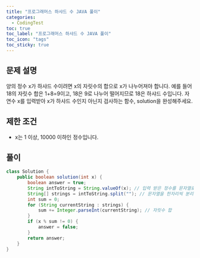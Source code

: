 ```yaml
---
title: "프로그래머스 하샤드 수 JAVA 풀이"
categories:
  - CodingTest
toc: true
toc_label: "프로그래머스 하샤드 수 JAVA 풀이"
toc_icon: "tags"
toc_sticky: true
---
```

## 문제 설명
양의 정수 x가 하샤드 수이려면 x의 자릿수의 합으로 x가 나누어져야 합니다. 예를 들어 18의 자릿수 합은 1+8=9이고, 18은 9로 나누어 떨어지므로 18은 하샤드 수입니다. 자연수 x를 입력받아 x가 하샤드 수인지 아닌지 검사하는 함수, solution을 완성해주세요.

## 제한 조건
- x는 1 이상, 10000 이하인 정수입니다.

## 풀이
```java
class Solution {
    public boolean solution(int x) {
        boolean answer = true;
        String intToString = String.valueOf(x); // 입력 받은 정수를 문자열로 변환
        String[] strings = intToString.split(""); // 문자열을 한자리씩 분리
        int sum = 0;
        for (String currentString : strings) {
            sum += Integer.parseInt(currentString); // 자릿수 합
        }
        if (x % sum != 0) {
            answer = false;
        }
        return answer;
    }
}
```
